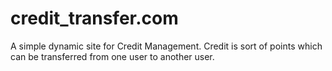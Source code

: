 # credit_transfer.com
A simple dynamic site for Credit Management. Credit is sort of points which can be transferred from one user to another user.
